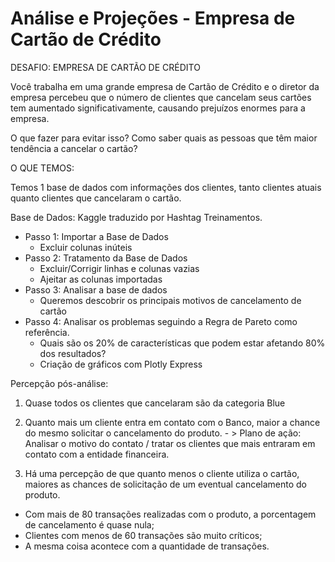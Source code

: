 # Análise e Projeções - Empresa de Cartão de Crédito

DESAFIO: EMPRESA DE CARTÃO DE CRÉDITO

Você trabalha em uma grande empresa de Cartão de Crédito e o diretor da empresa percebeu que o número de clientes que cancelam seus cartões tem aumentado significativamente, causando prejuízos enormes para a empresa.

O que fazer para evitar isso? Como saber quais as pessoas que têm maior tendência a cancelar o cartão?

O QUE TEMOS:

Temos 1 base de dados com informações dos clientes, tanto clientes atuais quanto clientes que cancelaram o cartão.

Base de Dados: Kaggle traduzido por Hashtag Treinamentos.

- Passo 1: Importar a Base de Dados
  - Excluir colunas inúteis
- Passo 2: Tratamento da Base de Dados
  - Excluir/Corrigir linhas e colunas vazias
  - Ajeitar as colunas importadas
- Passo 3: Analisar a base de dados
  - Queremos descobrir os principais motivos de cancelamento de cartão
- Passo 4: Analisar os problemas seguindo a Regra de Pareto como referência. 
  - Quais são os 20% de características que podem estar afetando 80% dos resultados?
  - Criação de gráficos com Plotly Express

Percepção pós-análise:

1. Quase todos os clientes que cancelaram são da categoria Blue

2. Quanto mais um cliente entra em contato com o Banco, maior a chance do mesmo solicitar o cancelamento do produto. - > Plano de ação: Analisar o motivo do contato / tratar os clientes que mais entraram em contato com a entidade financeira.

3. Há uma percepção de que quanto menos o cliente utiliza o cartão, maiores as chances de solicitação de um eventual cancelamento do produto.
  - Com mais de 80 transações realizadas com o produto, a porcentagem de cancelamento é quase nula;
  - Clientes com menos de 60 transações são muito críticos;
  - A mesma coisa acontece com a quantidade de transações.
